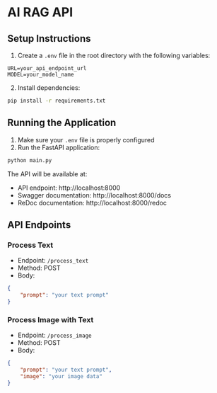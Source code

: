 # AI RAG API

## Setup Instructions

1. Create a `.env` file in the root directory with the following variables:
```
URL=your_api_endpoint_url
MODEL=your_model_name
```

2. Install dependencies:
```bash
pip install -r requirements.txt
```

## Running the Application

1. Make sure your `.env` file is properly configured
2. Run the FastAPI application:
```bash
python main.py
```

The API will be available at:
- API endpoint: http://localhost:8000
- Swagger documentation: http://localhost:8000/docs
- ReDoc documentation: http://localhost:8000/redoc

## API Endpoints

### Process Text
- Endpoint: `/process_text`
- Method: POST
- Body:
```json
{
    "prompt": "your text prompt"
}
```

### Process Image with Text
- Endpoint: `/process_image`
- Method: POST
- Body:
```json
{
    "prompt": "your text prompt",
    "image": "your image data"
}
```

